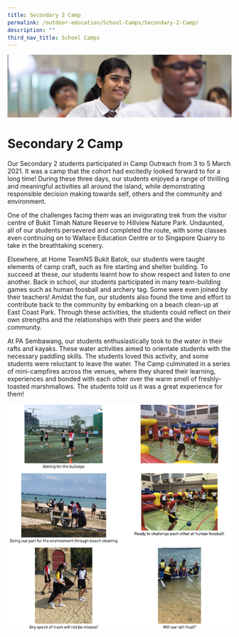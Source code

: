 ```yaml
---
title: Secondary 2 Camp
permalink: /outdoor-education/School-Camps/Secondary-2-Camp/
description: ""
third_nav_title: School Camps
---
```

![](/images/key%20programmes.jpg)

Secondary 2 Camp
================

Our Secondary 2 students participated in Camp Outreach from 3 to 5 March 2021. It was a camp that the cohort had excitedly looked forward to for a long time! During these three days, our students enjoyed a range of thrilling and meaningful activities all around the island, while demonstrating responsible decision making towards self, others and the community and environment.

  

One of the challenges facing them was an invigorating trek from the visitor centre of Bukit Timah Nature Reserve to Hillview Nature Park. Undaunted, all of our students persevered and completed the route, with some classes even continuing on to Wallace Education Centre or to Singapore Quarry to take in the breathtaking scenery.

  

Elsewhere, at Home TeamNS Bukit Batok, our students were taught elements of camp craft, such as fire starting and shelter building. To succeed at these, our students learnt how to show respect and listen to one another. Back in school, our students participated in many team-building games such as human foosball and archery tag. Some were even joined by their teachers! Amidst the fun, our students also found the time and effort to contribute back to the community by embarking on a beach clean-up at East Coast Park. Through these activities, the students could reflect on their own strengths and the relationships with their peers and the wider community.

  

At PA Sembawang, our students enthusiastically took to the water in their rafts and kayaks. These water activities aimed to orientate students with the necessary paddling skills. The students loved this activity, and some students were reluctant to leave the water. The Camp culminated in a series of mini-campfires across the venues, where they shared their learning, experiences and bonded with each other over the warm smell of freshly-toasted marshmallows. The students told us it was a great experience for them!

![](/images/Secondary%202%20Camp1.png)